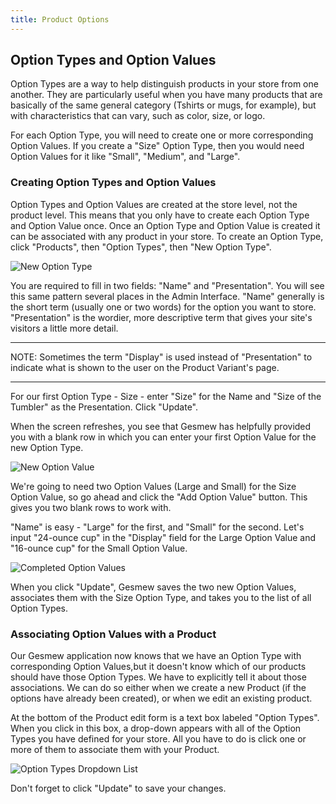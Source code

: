 ```yaml
---
title: Product Options
---
```


## Option Types and Option Values

Option Types are a way to help distinguish products in your store from one another. They are particularly useful when you have many products that are basically of the same general category (Tshirts or mugs, for example), but with characteristics that can vary, such as color, size, or logo.

For each Option Type, you will need to create one or more corresponding Option Values. If you create a "Size" Option Type, then you would need Option Values for it like "Small", "Medium", and "Large".

### Creating Option Types and Option Values

Option Types and Option Values are created at the store level, not the product level. This means that you only have to create each Option Type and Option Value once. Once an Option Type and Option Value is created it can be associated with any product in your store. To create an Option Type, click "Products", then "Option Types", then "New Option Type".

![New Option Type](/images/user/products/new_option_type.jpg)

You are required to fill in two fields: "Name" and "Presentation". You will see this same pattern several places in the Admin Interface. "Name" generally is the short term (usually one or two words) for the option you want to store. "Presentation" is the wordier, more descriptive term that gives your site's visitors a little more detail.

***
NOTE: Sometimes the term "Display" is used instead of "Presentation" to indicate what is shown to the user on the Product Variant's page.
***

For our first Option Type - Size - enter "Size" for the Name and "Size of the Tumbler" as the Presentation. Click "Update".

When the screen refreshes, you see that Gesmew has helpfully provided you with a blank row in which you can enter your first Option Value for the new Option Type.

![New Option Value](/images/user/products/new_option_value.jpg)

We're going to need two Option Values (Large and Small) for the Size Option Value, so go ahead and click the "Add Option Value" button. This gives you two blank rows to work with.

"Name" is easy - "Large" for the first, and "Small" for the second. Let's input "24-ounce cup" in the "Display" field for the Large Option Value and "16-ounce cup" for the Small Option Value.

![Completed Option Values](/images/user/products/large_small_option_values.jpg)

When you click "Update", Gesmew saves the two new Option Values, associates them with the Size Option Type, and takes you to the list of all Option Types.

### Associating Option Values with a Product

Our Gesmew application now knows that we have an Option Type with corresponding Option Values,but it doesn't know which of our products should have those Option Types. We have to explicitly tell it about those associations. We can do so either when we create a new Product (if the options have already been created), or when we edit an existing product.

At the bottom of the Product edit form is a text box labeled "Option Types". When you click in this box, a drop-down appears with all of the Option Types you have defined for your store. All you have to do is click one or more of them to associate them with your Product.

![Option Types Dropdown List](/images/user/products/option_types_dropdown.jpg)

Don't forget to click "Update" to save your changes.